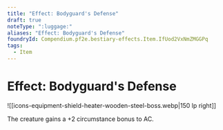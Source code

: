 ```yaml
---
title: "Effect: Bodyguard's Defense"
draft: true
noteType: ":luggage:"
aliases: "Effect: Bodyguard's Defense"
foundryId: Compendium.pf2e.bestiary-effects.Item.IfUod2VxNmZMGGPq
tags:
  - Item
---
```


# Effect: Bodyguard's Defense
![[icons-equipment-shield-heater-wooden-steel-boss.webp|150 lp right]]

The creature gains a +2 circumstance bonus to AC.
